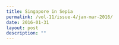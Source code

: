 ```yaml
---
title: Singapore in Sepia
permalink: /vol-11/issue-4/jan-mar-2016/
date: 2016-01-31
layout: post
description: ""
---
```

